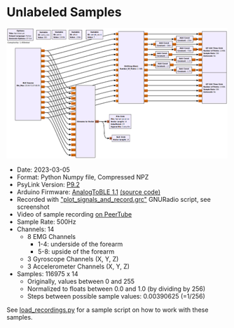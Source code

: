 # Unlabeled Samples

![gnuradio screenshot](gnuradio_screenshot.png)

- Date: 2023-03-05
- Format: Python Numpy file, Compressed NPZ
- PsyLink Version: [P9.2](https://psylink.me/p9.2)
- Arduino Firmware: [AnalogToBLE 1.1](https://psylink.me/sabt1.1/) [(source code)](https://codeberg.org/psylink/psylink/src/commit/6fcf7106994c005129073e6d00aa8bab947311f1/arduino/AnalogToBLE1.1/AnalogToBLE1.1.ino)
- Recorded with ["plot_signals_and_record.grc"](https://codeberg.org/psylink/psylink/src/commit/6fcf7106994c005129073e6d00aa8bab947311f1/gnuradio/prototype9/plot_signals_and_record.grc) GNURadio script, see screenshot
- Video of sample recording [on PeerTube](https://peertube.linuxrocks.online/w/w9iEcUuub2hAPasKWwjnUd)
- Sample Rate: 500Hz
- Channels: 14
    - 8 EMG Channels
        - 1-4: underside of the forearm
        - 5-8: upside of the forearm
    - 3 Gyroscope Channels (X, Y, Z)
    - 3 Accelerometer Channels (X, Y, Z)
- Samples: 116975 x 14
    - Originally, values between 0 and 255
    - Normalized to floats between 0.0 and 1.0 (by dividing by 256)
    - Steps between possible sample values: 0.00390625 (=1/256)

See [load_recordings.py](load_recordings.py) for a sample script on how to work with these samples.
